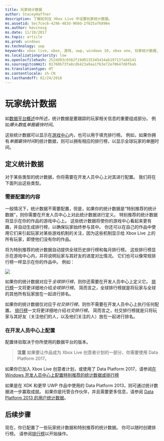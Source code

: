 ```yaml
---
title: 玩家统计数据
author: StaceyHaffner
description: 了解如何在 Xbox Live 中设置玩家统计数据。
ms.assetid: 5ec7cec6-4296-483d-960d-2f025af6896e
ms.author: kevinasg
ms.date: 11/10/2017
ms.topic: article
ms.prod: windows
ms.technology: uwp
keywords: xbox live, xbox, 游戏, uwp, windows 10, xbox one, 玩家统计数据, 排行榜
ms.localizationpriority: low
ms.openlocfilehash: 252dd93c0382f19d0135345434ab197137add141
ms.sourcegitcommit: 01760b73fa8cdb423a9aa1f63e72e70647d8f6ab
ms.translationtype: HT
ms.contentlocale: zh-CN
ms.lasthandoff: 02/24/2018
---
```

# <a name="player-stats"></a>玩家统计数据

如[数据平台概述](../data-platform/data-platform.md)中所述，统计数据是要跟踪的玩家相关信息的重要组成部分。 例如*爆头数*或*单圈最快时间*。

这些统计数据可以显示在[游戏中心](../data-platform/designing-xbox-live-experiences.md)内，也可以用于填充排行榜。 例如，如果你拥有*单圈最快时间*的统计数据，则可以拥有相应的排行榜，以显示全球玩家的单圈时间。

## <a name="defining-stats"></a>定义统计数据

对于某些类型的统计数据，你将需要在开发人员中心上对其进行配置。 我们将在下面列出这些类型。

### <a name="what-needs-to-be-configured"></a>需要配置的内容

一般情况下，统计数据不需要配置，但是，如果你的统计数据是“特别推荐的统计数据”，则你需要在开发人员中心上对此统计数据进行定义。 特别推荐的统计数据将显示在你的作品的游戏中心上。 这些统计数据将使你的游戏中心看起来更有趣，并自动生成排行榜，以确保玩家始终参与其中。 你还可以在自己的作品中使用它们来引起玩家对某些游戏机制的关注，因为这些机制显示给 Xbox Live 上的所有玩家，即使他们没有你的作品。

将为特别推荐的统计数据自动提供全球历史排行榜和每月排行榜。 这些排行榜显示在游戏中心内，并将说明玩家与其好友的进度对比情况。 它们也可以像常规排行榜一样显示在你的作品中。 例如：

![](../images/omega/gamehub_featuredstats.png)

如果你的统计数据对应于*全球排行榜*，则你还需要在开发人员中心上定义它。 [排行榜](leaderboards.md)一文将更详细地介绍*全球排行榜*。 简而言之，全球排行榜就是将玩家与全球的其他所有玩家放在一起进行排名。

如果你的统计数据仅对应于*社交排行榜*，则你不需要在开发人员中心上执行任何配置。 [排行榜](leaderboards.md)一文将更详细地介绍*社交排行榜*。 简而言之，社交排行榜就是只将玩家与其好友（关注他们的人，以及他们关注的人）放在一起进行排名。

### <a name="configured-on-dev-center"></a>在开发人员中心上配置

配置体验取决于你所使用的数据平台的版本。

> **注意** 如果要让作品成为 Xbox Live 创意者计划的一部分，你需要使用 Data Platform 2017。

如果你已加入 Xbox Live 创意者计划，或使用了 Data Platform 2017，请参阅[在 Windows 开发人员中心上配置特别推荐的统计数据或排行榜](../configure-xbl/dev-center/featured-stats-and-leaderboards.md)

如果是在 XDK 和更早 UWP 作品中使用的 Data Platform 2013，则可通过统计数据进一步赢取成就。 如果你是托管合作伙伴，并且需要更多信息，请参阅 [Data Platform 2013 的用户统计数据](https://developer.microsoft.com/games/xbox/docs/xboxlive/xbox-live-partners/event-driven-data-platform/user-stats)。  

## <a name="next-steps"></a>后续步骤

现在，你已配置了一些玩家统计数据和特别推荐的统计数据。 你可以随时创建排行榜。 请参阅[排行榜](leaderboards.md)以开始操作。



